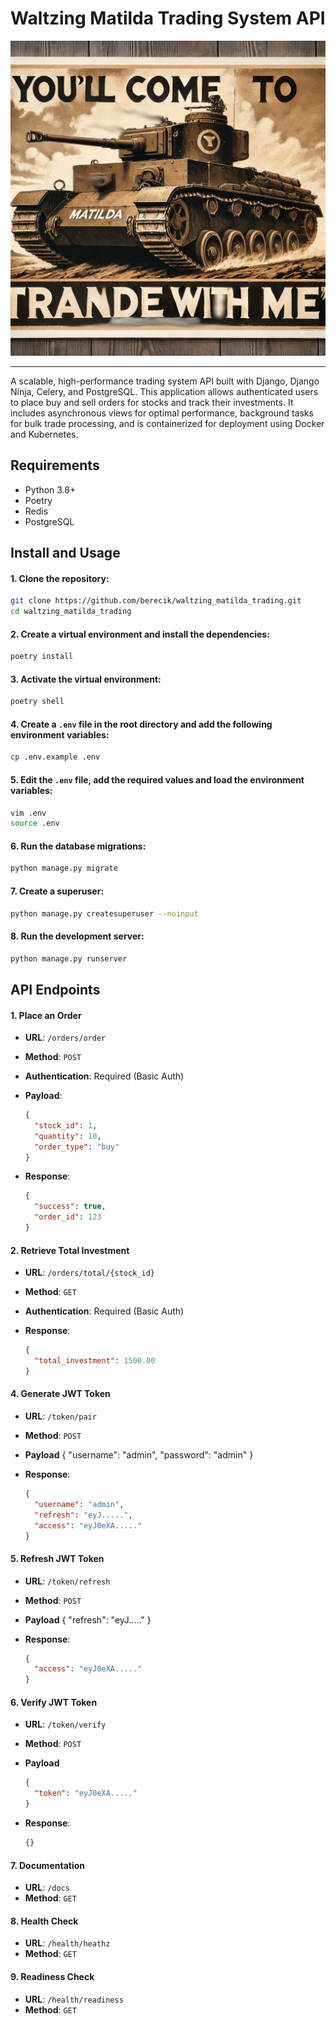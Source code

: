 # Waltzing Matilda Trading System API

![Waltzing Matilda Trading Poster](static/walzing_matilda_trading.png)

---

A scalable, high-performance trading system API built with Django, Django Ninja, Celery, and PostgreSQL. This application allows authenticated users to place buy and sell orders for stocks and track their investments. It includes asynchronous views for optimal performance, background tasks for bulk trade processing, and is containerized for deployment using Docker and Kubernetes.

## Requirements

- Python 3.8+
- Poetry
- Redis
- PostgreSQL

## Install and Usage

#### 1. Clone the repository:

```bash
git clone https://github.com/berecik/waltzing_matilda_trading.git
cd waltzing_matilda_trading
```

#### 2. Create a virtual environment and install the dependencies:

```bash
poetry install
```

#### 3. Activate the virtual environment:

```bash
poetry shell
```

#### 4. Create a `.env` file in the root directory and add the following environment variables:

```bash
cp .env.example .env
```

#### 5. Edit the `.env` file, add the required values and load the environment variables:

```bash
vim .env
source .env
```

#### 6. Run the database migrations:

```bash
python manage.py migrate
```

#### 7. Create a superuser:

```bash
python manage.py createsuperuser --noinput
```

#### 8. Run the development server:

```bash
python manage.py runserver
```

## API Endpoints

#### 1. Place an Order

- **URL**: `/orders/order`
- **Method**: `POST`
- **Authentication**: Required (Basic Auth)
- **Payload**:

  ```json
  {
    "stock_id": 1,
    "quantity": 10,
    "order_type": "buy"
  }
  ```
- **Response**:

  ```json
  {
    "success": true,
    "order_id": 123
  }
  ```

#### 2. Retrieve Total Investment

- **URL**: `/orders/total/{stock_id}`
- **Method**: `GET`
- **Authentication**: Required (Basic Auth)
- **Response**:

  ```json
  {
    "total_investment": 1500.00
  }
  ```
  
#### 4. Generate JWT Token

- **URL**: `/token/pair`
- **Method**: `POST`
- **Payload**
  {
    "username": "admin",
    "password": "admin"
  }
- **Response**:

  ```json
  {
    "username": "admin",
    "refresh": "eyJ.....",
    "access": "eyJ0eXA....."
  }
  ```

#### 5. Refresh JWT Token

- **URL**: `/token/refresh`
- **Method**: `POST`
- **Payload**
    {
        "refresh": "eyJ....."
    }
- **Response**:

  ```json
  {
    "access": "eyJ0eXA....."
  }
  ```

#### 6. Verify JWT Token

- **URL**: `/token/verify`
- **Method**: `POST`
- **Payload**

  ```json
  {
    "token": "eyJ0eXA....."
  }
  ```
  
- **Response**:

  ```json
  {}
  ```

#### 7. Documentation

- **URL**: `/docs`
- **Method**: `GET`

#### 8. Health Check

- **URL**: `/health/heathz`
- **Method**: `GET`


#### 9. Readiness Check

- **URL**: `/health/readiness`
- **Method**: `GET`